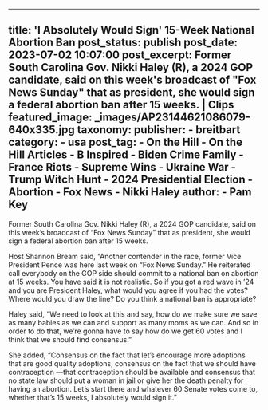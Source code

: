 
---
title: &#39;I Absolutely Would Sign&#39; 15-Week National Abortion Ban 
post_status: publish
post_date: 2023-07-02 10:07:00 
post_excerpt: Former South Carolina Gov. Nikki Haley (R), a 2024 GOP candidate, said on this week&#39;s broadcast of &quot;Fox News Sunday&quot; that as president, she would sign a federal abortion ban after 15 weeks. | Clips 
featured_image: _images/AP23144621086079-640x335.jpg 
taxonomy:
    publisher:
        - breitbart
    category:
        - usa 
    post_tag:
        - On the Hill
        - On the Hill Articles
        - B Inspired
        - Biden Crime Family
        - France Riots
        - Supreme Wins
        - Ukraine War
        - Trump Witch Hunt
        - 2024 Presidential Election
        - Abortion
        - Fox News
        - Nikki Haley
    author:
        - Pam Key
---
Former South Carolina Gov. Nikki Haley (R), a 2024 GOP candidate, said on this week’s broadcast of “Fox News Sunday” that as president, she would sign a federal abortion ban after 15 weeks.

Host Shannon Bream said, “Another contender in the race, former Vice President Pence was here last week on “Fox News Sunday.” He reiterated call everybody on the GOP side should commit to a national ban on abortion at 15 weeks. You have said it is not realistic. So if you got a red wave in ’24 and you are President Haley, what would you agree if you had the votes? Where would you draw the line? Do you think a national ban is appropriate?

Haley said, “We need to look at this and say, how do we make sure we save as many babies as we can and support as many moms as we can. And so in order to do that, we’re gonna have to say how do we get 60 votes and I think that we should find consensus.”

She added, “Consensus on the fact that let’s encourage more adoptions that are good quality adoptions, consensus on the fact that we should have contraception —that contraception should be available and consensus that no state law should put a woman in jail or give her the death penalty for having an abortion. Let’s start there and whatever 60 Senate votes come to, whether that’s 15 weeks, I absolutely would sign it.” 